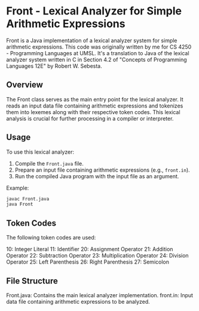 # Front - Lexical Analyzer for Simple Arithmetic Expressions

Front is a Java implementation of a lexical analyzer system for simple arithmetic expressions. This code was originally written by me for CS 4250 - Programming Languages at UMSL. It's a translation to Java of the lexical analyzer system written in C in Section 4.2 of "Concepts of Programming Languages 12E" by Robert W. Sebesta.

## Overview

The Front class serves as the main entry point for the lexical analyzer. It reads an input data file containing arithmetic expressions and tokenizes them into lexemes along with their respective token codes. This lexical analysis is crucial for further processing in a compiler or interpreter.

## Usage

To use this lexical analyzer:

1. Compile the `Front.java` file.
2. Prepare an input file containing arithmetic expressions (e.g., `front.in`).
3. Run the compiled Java program with the input file as an argument.

Example:

```bash
javac Front.java
java Front
```

## Token Codes

The following token codes are used:

10: Integer Literal
11: Identifier
20: Assignment Operator
21: Addition Operator
22: Subtraction Operator
23: Multiplication Operator
24: Division Operator
25: Left Parenthesis
26: Right Parenthesis
27: Semicolon

## File Structure

Front.java: Contains the main lexical analyzer implementation.
front.in: Input data file containing arithmetic expressions to be analyzed.
